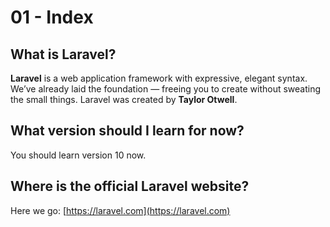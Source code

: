 # 01 - Index

## What is Laravel?

**Laravel** is a web application framework with expressive, elegant syntax. We’ve already laid the foundation — freeing you to create without sweating the small things. Laravel was created by **Taylor Otwell**.

## What version should I learn for now?

You should learn version 10 now.

## Where is the official Laravel website?

Here we go: [https://laravel.com](https://laravel.com)
